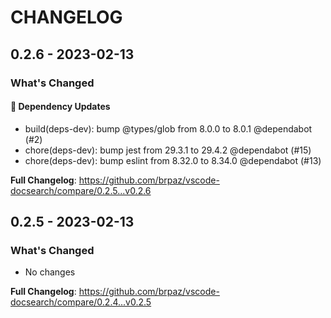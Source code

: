 # CHANGELOG

## 0.2.6 - 2023-02-13

### What's Changed

#### 🧩 Dependency Updates

- build(deps-dev): bump @types/glob from 8.0.0 to 8.0.1 @dependabot (#2)
- chore(deps-dev): bump jest from 29.3.1 to 29.4.2 @dependabot (#15)
- chore(deps-dev): bump eslint from 8.32.0 to 8.34.0 @dependabot (#13)

**Full Changelog**: https://github.com/brpaz/vscode-docsearch/compare/0.2.5...v0.2.6

## 0.2.5 - 2023-02-13

### What's Changed

- No changes

**Full Changelog**: https://github.com/brpaz/vscode-docsearch/compare/0.2.4...v0.2.5
